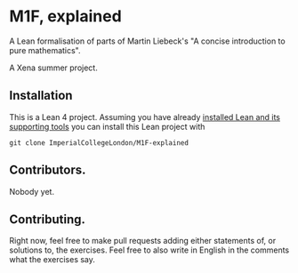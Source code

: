 # M1F, explained

A Lean formalisation of parts of Martin Liebeck's "A concise introduction to pure mathematics".

A Xena summer project.

## Installation

This is a Lean 4 project. Assuming you have already [installed Lean and its supporting tools](https://leanprover-community.github.io/get_started.html#regular-install) you can install this Lean project with

```
git clone ImperialCollegeLondon/M1F-explained
```

## Contributors.

Nobody yet.

## Contributing.

Right now, feel free to make pull requests adding either statements of, or solutions to, the exercises. Feel free to also write in English in the comments what the exercises say.

